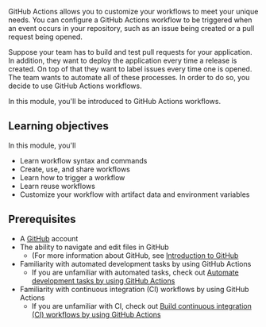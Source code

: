 GitHub Actions allows you to customize your workflows to meet your unique needs. You can configure a GitHub Actions workflow to be triggered when an event occurs in your repository, such as an issue being created or a pull request being opened.

Suppose your team has to build and test pull requests for your application. In addition, they want to deploy the application every time a release is created. On top of that they want to label issues every time one is opened. The team wants to automate all of these processes. In order to do so, you decide to use GitHub Actions workflows.

In this module, you'll be introduced to GitHub Actions workflows.

## Learning objectives

In this module, you'll
- Learn workflow syntax and commands
- Create, use, and share workflows
- Learn how to trigger a workflow
- Learn reuse workflows
- Customize your workflow with artifact data and environment variables

## Prerequisites

- A [GitHub](https://github.com?azure-portal=true) account
- The ability to navigate and edit files in GitHub
  - (For more information about GitHub, see [Introduction to GitHub](https://docs.microsoft.com/en-us/learn/modules/introduction-to-github?azure-portal=true)
- Familiarity with automated development tasks by using GitHub Actions
  - If you are unfamiliar with automated tasks, check out [Automate development tasks by using GitHub Actions](https://docs.microsoft.com/en-us/learn/modules/github-actions-automate-tasks?azure-portal=true)
- Familiarity with continuous integration (CI) workflows by using GitHub Actions
  - If you are unfamiliar with CI, check out [Build continuous integration (CI) workflows by using GitHub Actions](https://docs.microsoft.com/en-us/learn/modules/github-actions-ci/?azure-portal=true)

<!-- Do **not** include any other content like learning objectives, prerequisites, unit summary, "next unit" lead-in, or references. -->
